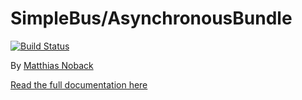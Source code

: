 # SimpleBus/AsynchronousBundle

[![Build Status](https://travis-ci.org/SimpleBus/AsynchronousBundle.svg?branch=master)](https://travis-ci.org/SimpleBus/AsynchronousBundle)

By [Matthias Noback](http://php-and-symfony.matthiasnoback.nl/)

[Read the full documentation here](http://docs.simplebus.io/en/latest/Bundles/AsynchronousBundle.html)
